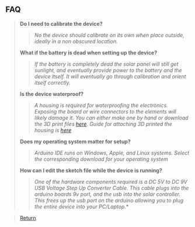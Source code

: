 ## FAQ
> **Do I need to calibrate the device?**
> 
> > *No the device should calibrate on its own when place outside, ideally in a non obscured location.*
>   
> **What if the battery is dead when setting up the device?**
> 
> > *If the battery is completely dead the solar panel will still get sunlight, and eventually provide power to the battery and the device itself. It will eventually go through calibration and orient itself correctly.*
>   
> **Is the device waterproof?**
> 
> > *A housing is required for waterproofing the electronics. Exposing the board or wire connectors to the elements will likely damage it. You can either make one by hand or download the 3D print files [here](https://github.com/cabledc/Senior-Design-Solar-Maximum/tree/main/3D%20Printer%20Files). Guide for attaching 3D printed the housing is [here](https://github.com/cabledc/Senior-Design-Solar-Maximum/blob/main/User%20Documentation/3D%20Printed%20Housing%20Setup.md)*
> 
> **Does my operating system matter for setup?**
> 
> > *Arduino IDE runs on Windows, Apple, and Linux systems. Select the corresponding download for your operating system*
>
> **How can I edit the sketch file while the device is running?**
> > *One of the hardware components required is a DC 5V to DC 9V USB Voltage Step Up Converter Cable. This cable plugs into the arduino boards 9v port, and the usb into the solar controller. This frees up the usb port on the arduino allowing you to plug the entire device into your PC/Laptop.**

> [Return](https://github.com/cabledc/Senior-Design-Solar-Maximum/tree/main](https://github.com/cabledc/Senior-Design-Solar-Maximum/tree/main?tab=readme-ov-file#user-documentation)https://github.com/cabledc/Senior-Design-Solar-Maximum/tree/main?tab=readme-ov-file#user-documentation)
